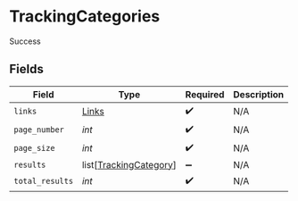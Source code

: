 # TrackingCategories

Success


## Fields

| Field                                                             | Type                                                              | Required                                                          | Description                                                       |
| ----------------------------------------------------------------- | ----------------------------------------------------------------- | ----------------------------------------------------------------- | ----------------------------------------------------------------- |
| `links`                                                           | [Links](../../models/shared/links.md)                             | :heavy_check_mark:                                                | N/A                                                               |
| `page_number`                                                     | *int*                                                             | :heavy_check_mark:                                                | N/A                                                               |
| `page_size`                                                       | *int*                                                             | :heavy_check_mark:                                                | N/A                                                               |
| `results`                                                         | list[[TrackingCategory](../../models/shared/trackingcategory.md)] | :heavy_minus_sign:                                                | N/A                                                               |
| `total_results`                                                   | *int*                                                             | :heavy_check_mark:                                                | N/A                                                               |
